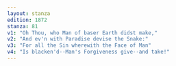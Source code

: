```yaml
---
layout: stanza
edition: 1872
stanza: 81
v1: "Oh Thou, who Man of baser Earth didst make,"
v2: "And ev'n with Paradise devise the Snake:"
v3: "For all the Sin wherewith the Face of Man"
v4: "Is blacken'd--Man's Forgiveness give--and take!"
---
```

